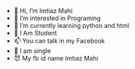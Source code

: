 - 👋 Hi, I’m Imtiaz Mahi
- 👀 I’m interested in Programing
- 🌱 I’m currently learning python and html
- 💞️ I Am Student 
- 📫 You can talk in my Facebook 
- 🍁 I am single 
- 😈 My fb id name Imtiaz Mahi
<!---
Mahi-37/Mahi-37 is a ✨ special ✨ repository because its `README.md` (this file) appears on your GitHub profile.
You can click the Preview link to take a look at your changes.
--->
